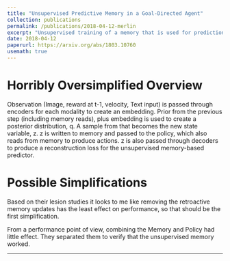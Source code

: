 ```yaml
---
title: "Unsupervised Predictive Memory in a Goal-Directed Agent"
collection: publications
permalink: /publications/2018-04-12-merlin
excerpt: "Unsupervised training of a memory that is used for prediction of state and reward."
date: 2018-04-12
paperurl: https://arxiv.org/abs/1803.10760
usemath: true
---
```


# Horribly Oversimplified Overview

Observation (Image, reward at t-1, velocity, Text input) is passed through encoders for each modality to create an embedding.
Prior from the previous step (including memory reads), plus embedding is used to create a posterior distribution, q. A sample from that becomes the new state variable, z.
z is written to memory and passed to the policy, which also reads from memory to produce actions.
z is also passed through decoders to produce a reconstruction loss for the unsupervised memory-based predictor.

# Possible Simplifications

Based on their lesion studies it looks to me like removing the retroactive memory updates has the least effect on performance, so that should be the first simplification.

From a performance point of view, combining the Memory and Policy had little effect. They separated them to verify that the unsupervised memory worked.

---
